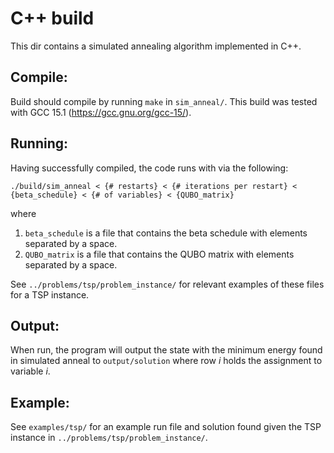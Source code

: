# C++ build

This dir contains a simulated annealing algorithm implemented in C++.

## Compile:

Build should compile by running `make` in `sim_anneal/`. This build was tested
with GCC 15.1 (https://gcc.gnu.org/gcc-15/).

## Running:

Having successfully compiled, the code runs with via the following:

```
./build/sim_anneal < {# restarts} < {# iterations per restart} < {beta_schedule} < {# of variables} < {QUBO_matrix}
```

where

1. `beta_schedule` is a file that contains the beta schedule with elements
   separated by a space.
2. `QUBO_matrix` is a file that contains the QUBO matrix with elements
   separated by a space.

See `../problems/tsp/problem_instance/` for relevant examples of these files for a TSP
instance.

## Output:

When run, the program will output the state with the minimum energy found in
simulated anneal to `output/solution` where row $i$ holds the assignment to
variable $i$.

## Example:

See `examples/tsp/` for an example run file and solution found given
the TSP instance in `../problems/tsp/problem_instance/`.

